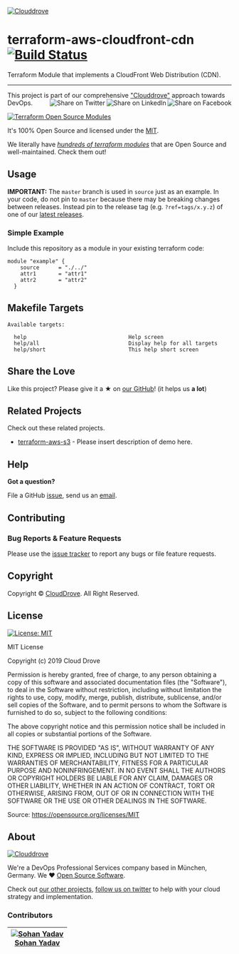 <!-- This file was automatically generated by the `geine`. Make all changes to `README.yaml` and run `make readme` to rebuild this file. -->

[![Clouddrove][logo]](https://clouddrove.com)

# terraform-aws-cloudfront-cdn [![Build Status](https://img.shields.io/badge/build-passing-green.svg)](https://travis-ci.org/cloudposse/terraform-aws-vpc)


Terraform Module that implements a CloudFront Web Distribution (CDN).


---

This project is part of our comprehensive ["Clouddrove"](https://clouddrove.com) approach towards DevOps.
[<img align="right" title="Share on Facebook" src="https://docs.cloudposse.com/images/ionicons/social-facebook-outline-2.0.1-16x16-999999.svg" />][share_facebook]
[<img align="right" title="Share on LinkedIn" src="https://docs.cloudposse.com/images/ionicons/social-linkedin-outline-2.0.1-16x16-999999.svg" />][share_linkedin]
[<img align="right" title="Share on Twitter" src="https://docs.cloudposse.com/images/ionicons/social-twitter-outline-2.0.1-16x16-999999.svg" />][share_twitter]


[![Terraform Open Source Modules](https://docs.cloudposse.com/images/terraform-open-source-modules.svg)][terraform_modules]




It's 100% Open Source and licensed under the [MIT](LICENSE).



We literally have [*hundreds of terraform modules*][terraform_modules] that are Open Source and well-maintained. Check them out!







## Usage


**IMPORTANT:** The `master` branch is used in `source` just as an example. In your code, do not pin to `master` because there may be breaking changes between releases.
Instead pin to the release tag (e.g. `?ref=tags/x.y.z`) of one of our [latest releases](https://github.com/clouddrove/terraform-aws-cloudfront-cdn/releases).


### Simple Example
Include this repository as a module in your existing terraform code:
```hcl
module "example" {
    source      = "./../"
    attr1       = "attr1"
    attr2       = "attr2"
  }
```






## Makefile Targets
```
Available targets:

  help                                Help screen
  help/all                            Display help for all targets
  help/short                          This help short screen

```



## Share the Love

Like this project? Please give it a ★ on [our GitHub](https://github.com/clouddrove/terraform-aws-cloudfront-cdn)! (it helps us **a lot**)

## Related Projects

Check out these related projects.

- [terraform-aws-s3](https://github.com/clouddrove/terraform-aws-s3) - Please insert description of demo here.



## Help

**Got a question?**

File a GitHub [issue](https://github.com/clouddrove/terraform-aws-cloudfront-cdn/issues), send us an [email][email].

## Contributing

### Bug Reports & Feature Requests

Please use the [issue tracker](https://github.com/clouddrove/terraform-aws-cloudfront-cdn/issues) to report any bugs or file feature requests.


## Copyright

Copyright © [CloudDrove](https://clouddrove.com). All Right Reserved.




## License

[![License: MIT](https://img.shields.io/badge/License-MIT-yellow.svg)](https://opensource.org/licenses/MIT)

MIT License

Copyright (c) 2019 Cloud Drove

Permission is hereby granted, free of charge, to any person obtaining a copy
of this software and associated documentation files (the "Software"), to deal
in the Software without restriction, including without limitation the rights
to use, copy, modify, merge, publish, distribute, sublicense, and/or sell
copies of the Software, and to permit persons to whom the Software is
furnished to do so, subject to the following conditions:

The above copyright notice and this permission notice shall be included in all
copies or substantial portions of the Software.

THE SOFTWARE IS PROVIDED "AS IS", WITHOUT WARRANTY OF ANY KIND, EXPRESS OR
IMPLIED, INCLUDING BUT NOT LIMITED TO THE WARRANTIES OF MERCHANTABILITY,
FITNESS FOR A PARTICULAR PURPOSE AND NONINFRINGEMENT. IN NO EVENT SHALL THE
AUTHORS OR COPYRIGHT HOLDERS BE LIABLE FOR ANY CLAIM, DAMAGES OR OTHER
LIABILITY, WHETHER IN AN ACTION OF CONTRACT, TORT OR OTHERWISE, ARISING FROM,
OUT OF OR IN CONNECTION WITH THE SOFTWARE OR THE USE OR OTHER DEALINGS IN THE
SOFTWARE.

Source: <https://opensource.org/licenses/MIT>


## About

[![Clouddrove][logo]][website]

We're a DevOps Professional Services company based in München, Germany. We ❤️  [Open Source Software][we_love_open_source].

Check out [our other projects][github], [follow us on twitter][twitter] to help with your cloud strategy and implementation.



### Contributors

|  [![Sohan Yadav][sohanyadav_avatar]][sohanyadav_homepage]<br/>[Sohan Yadav][sohanyadav_homepage] |
|---|

  [sohanyadav_homepage]: https://github.com/sohanyadav
  [sohanyadav_avatar]: https://github.com/sohanyadav.png?size=150



  [logo]: https://clouddrove.com/images/logo.png
  [website]: https://clouddrove.com
  [github]: https://github.com/clouddrove
  [linkedin]: https://cpco.io/linkedin
  [twitter]: https://twitter.com/clouddrove/
  [email]: https://clouddrove.com/contact-us.html
  [we_love_open_source]: https://github.com/clouddrove
  [terraform_modules]: https://github.com/clouddrove?utf8=%E2%9C%93&q=terraform-&type=&language=
  [share_twitter]: https://twitter.com/intent/tweet/?text=terraform-aws-cloudfront-cdn&url=https://github.com/clouddrove/terraform-aws-cloudfront-cdn
  [share_linkedin]: https://www.linkedin.com/shareArticle?mini=true&title=terraform-aws-cloudfront-cdn&url=https://github.com/clouddrove/terraform-aws-cloudfront-cdn
  [share_facebook]: https://facebook.com/sharer/sharer.php?u=https://github.com/clouddrove/terraform-aws-cloudfront-cdn
